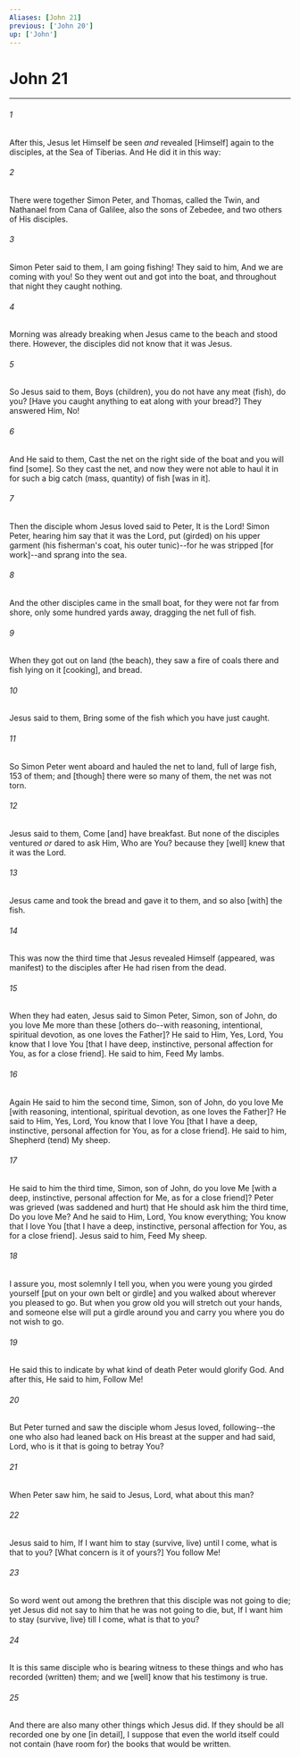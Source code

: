 ```yaml
---
Aliases: [John 21]
previous: ['John 20']
up: ['John']
---
```

# John 21

***














###### 1 






After this, Jesus let Himself be seen _and_ revealed [Himself] again to the disciples, at the Sea of Tiberias. And He did it in this way: 













###### 2 






There were together Simon Peter, and Thomas, called the Twin, and Nathanael from Cana of Galilee, also the sons of Zebedee, and two others of His disciples. 













###### 3 






Simon Peter said to them, I am going fishing! They said to him, And we are coming with you! So they went out and got into the boat, and throughout that night they caught nothing. 













###### 4 






Morning was already breaking when Jesus came to the beach and stood there. However, the disciples did not know that it was Jesus. 













###### 5 






So Jesus said to them, Boys (children), you do not have any meat (fish), do you? [Have you caught anything to eat along with your bread?] They answered Him, No! 













###### 6 






And He said to them, Cast the net on the right side of the boat and you will find [some]. So they cast the net, and now they were not able to haul it in for such a big catch (mass, quantity) of fish [was in it]. 













###### 7 






Then the disciple whom Jesus loved said to Peter, It is the Lord! Simon Peter, hearing him say that it was the Lord, put (girded) on his upper garment (his fisherman's coat, his outer tunic)--for he was stripped [for work]--and sprang into the sea. 













###### 8 






And the other disciples came in the small boat, for they were not far from shore, only some hundred yards away, dragging the net full of fish. 













###### 9 






When they got out on land (the beach), they saw a fire of coals there and fish lying on it [cooking], and bread. 













###### 10 






Jesus said to them, Bring some of the fish which you have just caught. 













###### 11 






So Simon Peter went aboard and hauled the net to land, full of large fish, 153 of them; and [though] there were so many of them, the net was not torn. 













###### 12 






Jesus said to them, Come [and] have breakfast. But none of the disciples ventured _or_ dared to ask Him, Who are You? because they [well] knew that it was the Lord. 













###### 13 






Jesus came and took the bread and gave it to them, and so also [with] the fish. 













###### 14 






This was now the third time that Jesus revealed Himself (appeared, was manifest) to the disciples after He had risen from the dead. 













###### 15 






When they had eaten, Jesus said to Simon Peter, Simon, son of John, do you love Me more than these [others do--with reasoning, intentional, spiritual devotion, as one loves the Father]? He said to Him, Yes, Lord, You know that I love You [that I have deep, instinctive, personal affection for You, as for a close friend]. He said to him, Feed My lambs. 













###### 16 






Again He said to him the second time, Simon, son of John, do you love Me [with reasoning, intentional, spiritual devotion, as one loves the Father]? He said to Him, Yes, Lord, You know that I love You [that I have a deep, instinctive, personal affection for You, as for a close friend]. He said to him, Shepherd (tend) My sheep. 













###### 17 






He said to him the third time, Simon, son of John, do you love Me [with a deep, instinctive, personal affection for Me, as for a close friend]? Peter was grieved (was saddened and hurt) that He should ask him the third time, Do you love Me? And he said to Him, Lord, You know everything; You know that I love You [that I have a deep, instinctive, personal affection for You, as for a close friend]. Jesus said to him, Feed My sheep. 













###### 18 






I assure you, most solemnly I tell you, when you were young you girded yourself [put on your own belt or girdle] and you walked about wherever you pleased to go. But when you grow old you will stretch out your hands, and someone else will put a girdle around you and carry you where you do not wish to go. 













###### 19 






He said this to indicate by what kind of death Peter would glorify God. And after this, He said to him, Follow Me! 













###### 20 






But Peter turned and saw the disciple whom Jesus loved, following--the one who also had leaned back on His breast at the supper and had said, Lord, who is it that is going to betray You? 













###### 21 






When Peter saw him, he said to Jesus, Lord, what about this man? 













###### 22 






Jesus said to him, If I want him to stay (survive, live) until I come, what is that to you? [What concern is it of yours?] You follow Me! 













###### 23 






So word went out among the brethren that this disciple was not going to die; yet Jesus did not say to him that he was not going to die, but, If I want him to stay (survive, live) till I come, what is that to you? 













###### 24 






It is this same disciple who is bearing witness to these things and who has recorded (written) them; and we [well] know that his testimony is true. 













###### 25 






And there are also many other things which Jesus did. If they should be all recorded one by one [in detail], I suppose that even the world itself could not contain (have room for) the books that would be written.
